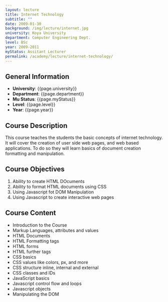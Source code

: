 ```yaml
---
layout: lecture
title: Internet Technology
subtitle: ""
date: 2009-01-30
background: /img/lecture/internet.jpg
university: Koya University
department: Computer Engineering Dept.
level: BSc
year: 2009-2011
myStatus: Assitant Lecturer
permalink: /academy/lecture/internet-technology/
---
```


## General Information

- **University**: {{page.university}}
- **Department**: {{page.department}}
- **Mu Status**: {{page.myStatus}}
- **Level**: {{page.level}}
- **Year**: {{page.year}}

## Course Description

This course teaches the students the basic concepts of internet technology. It will cover the creation of user side web pages, and web based applications. To do so they will learn basics of document creation formatting and manipulation.

## Course Objectives

1. Ability to create HTML DOcuments
1. Ability to format HTML documents using CSS
1. Using Javascript fot DOM Manipulation
1. Using Javascript to create interactive web pages

## Course Content

- Introduction to the Course
- Markup Languages, attributes and values
- HTML Documents
- HTML Formatting tags
- HTML forms
- HTML further tags
- CSS basics
- CSS values like colors, px, and more
- CSS structure inline, internal and external
- CSS classes and IDs
- JavaScript basics
- Javascript control flow and loops
- Javascript objects
- Manipulating the DOM
